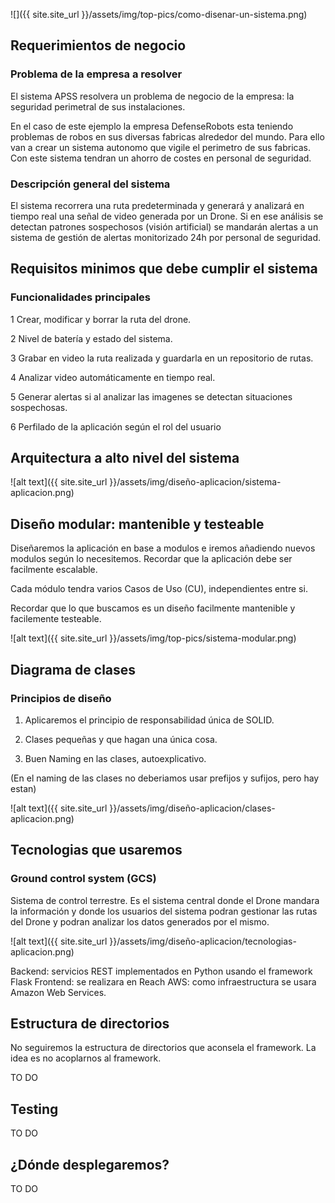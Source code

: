 

![]({{ site.site_url }}/assets/img/top-pics/como-disenar-un-sistema.png)

## Requerimientos de negocio

### Problema de la empresa a resolver

El sistema APSS resolvera un problema de negocio de la empresa: la seguridad perimetral de sus instalaciones.
 
En el caso de este ejemplo la empresa DefenseRobots esta teniendo problemas de robos en sus diversas fabricas alrededor del mundo. Para ello van a crear un sistema autonomo que vigile el perimetro de sus fabricas. Con este sistema tendran un ahorro de costes en personal de seguridad.

### Descripción general del sistema

El sistema recorrera una ruta predeterminada y generará y analizará en tiempo real una señal de video generada por un Drone. Si en ese análisis se detectan patrones sospechosos (visión artificial) se mandarán alertas a un sistema de gestión de alertas monitorizado 24h por personal de seguridad.

## Requisitos minimos que debe cumplir el sistema

### Funcionalidades principales

1 Crear, modificar y borrar la ruta del drone.

2 Nivel de batería y estado del sistema.

3 Grabar en video la ruta realizada y guardarla en un repositorio de rutas.

4 Analizar video automáticamente en tiempo real.

5 Generar alertas si al analizar las imagenes se detectan situaciones sospechosas.

6 Perfilado de la aplicación según el rol del usuario


## Arquitectura a alto nivel del sistema

![alt text]({{ site.site_url }}/assets/img/diseño-aplicacion/sistema-aplicacion.png)


## Diseño modular: mantenible y testeable

Diseñaremos la aplicación en base a modulos e iremos añadiendo nuevos modulos según lo necesitemos. Recordar que la aplicación debe ser facilmente escalable.

Cada módulo tendra varios Casos de Uso (CU), independientes entre si.

Recordar que lo que buscamos es un diseño facilmente mantenible y facilemente testeable.


![alt text]({{ site.site_url }}/assets/img/top-pics/sistema-modular.png)

## Diagrama de clases 

### Principios de diseño

1. Aplicaremos el principio de responsabilidad única de SOLID.

2. Clases pequeñas y que hagan una única cosa.

3. Buen Naming en las clases, autoexplicativo.

(En el naming de las clases no deberiamos usar prefijos y sufijos, pero hay estan)


![alt text]({{ site.site_url }}/assets/img/diseño-aplicacion/clases-aplicacion.png)


## Tecnologias que usaremos

### Ground control system (GCS)

Sistema de control terrestre. Es el sistema central donde el Drone mandara la información y donde los usuarios del sistema podran gestionar las rutas del Drone y podran analizar los datos generados por el mismo.


![alt text]({{ site.site_url }}/assets/img/diseño-aplicacion/tecnologias-aplicacion.png)



Backend: servicios REST implementados en Python usando el framework Flask
Frontend: se realizara en Reach 
AWS: como infraestructura se usara Amazon Web Services. 

## Estructura de directorios 

No seguiremos la estructura de directorios que aconsela el framework. La idea es no acoplarnos al framework.

TO DO

## Testing

TO DO


## ¿Dónde desplegaremos?

TO DO









